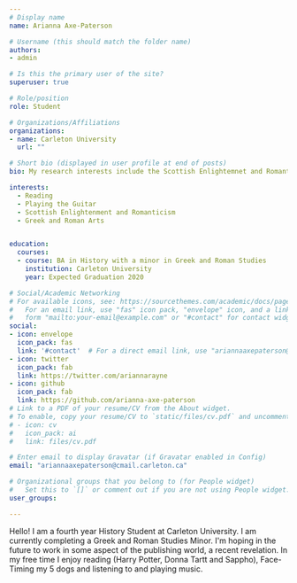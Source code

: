 ```yaml
---
# Display name
name: Arianna Axe-Paterson

# Username (this should match the folder name)
authors:
- admin

# Is this the primary user of the site?
superuser: true

# Role/position
role: Student

# Organizations/Affiliations
organizations:
- name: Carleton University
  url: ""

# Short bio (displayed in user profile at end of posts)
bio: My research interests include the Scottish Enlightemnet and Romantic eras, as well as anything within Greek, Etrusacan and Roman Antiquity.

interests:
  - Reading
  - Playing the Guitar
  - Scottish Enlightenment and Romanticism
  - Greek and Roman Arts


education:
  courses:
  - course: BA in History with a minor in Greek and Roman Studies
    institution: Carleton University
    year: Expected Graduation 2020

# Social/Academic Networking
# For available icons, see: https://sourcethemes.com/academic/docs/page-builder/#icons
#   For an email link, use "fas" icon pack, "envelope" icon, and a link in the
#   form "mailto:your-email@example.com" or "#contact" for contact widget.
social:
- icon: envelope
  icon_pack: fas
  link: '#contact'  # For a direct email link, use "ariannaaxepaterson@cmail.carleton.ca".
- icon: twitter
  icon_pack: fab
  link: https://twitter.com/ariannarayne
- icon: github
  icon_pack: fab
  link: https://github.com/arianna-axe-paterson
# Link to a PDF of your resume/CV from the About widget.
# To enable, copy your resume/CV to `static/files/cv.pdf` and uncomment the lines below.
# - icon: cv
#   icon_pack: ai
#   link: files/cv.pdf

# Enter email to display Gravatar (if Gravatar enabled in Config)
email: "ariannaaxepaterson@cmail.carleton.ca"

# Organizational groups that you belong to (for People widget)
#   Set this to `[]` or comment out if you are not using People widget.
user_groups:

---
```

Hello! I am a fourth year History Student at Carleton University. I am currently completing a Greek and Roman Studies Minor. I'm hoping in the future to work in some aspect of the publishing world, a recent revelation. In my free time I enjoy reading (Harry Potter, Donna Tartt and Sappho), Face-Timing my 5 dogs and listening to and playing music.

